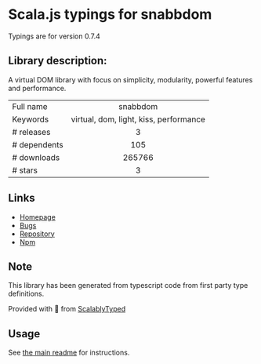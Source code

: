 
# Scala.js typings for snabbdom

Typings are for version 0.7.4

## Library description:
A virtual DOM library with focus on simplicity, modularity, powerful features and performance.

|                    |                 |
| ------------------ | :-------------: |
| Full name          | snabbdom |
| Keywords           | virtual, dom, light, kiss, performance |
| # releases         | 3 |
| # dependents       | 105 |
| # downloads        | 265766 |
| # stars            | 3 |

## Links
- [Homepage](https://github.com/paldepind/snabbdom#readme)
- [Bugs](https://github.com/paldepind/snabbdom/issues)
- [Repository](https://github.com/paldepind/snabbdom)
- [Npm](https://www.npmjs.com/package/snabbdom)
    


## Note
This library has been generated from typescript code from first party type definitions.

Provided with :purple_heart: from [ScalablyTyped](https://github.com/oyvindberg/ScalablyTyped)

## Usage
See [the main readme](../../readme.md) for instructions.


